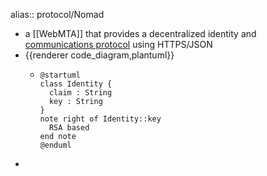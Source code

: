 alias:: protocol/Nomad

- a [[WebMTA]] that provides a decentralized identity and [communications protocol](https://codeberg.org/streams/streams/src/branch/release/spec/Nomad/Home.md) using HTTPS/JSON
- {{renderer code_diagram,plantuml}}
	- ```plantuml
	  @startuml
	  class Identity {
	  	claim : String
	  	key : String
	  }
	  note right of Identity::key
	  	RSA based
	  end note
	  @enduml
	  ```
-